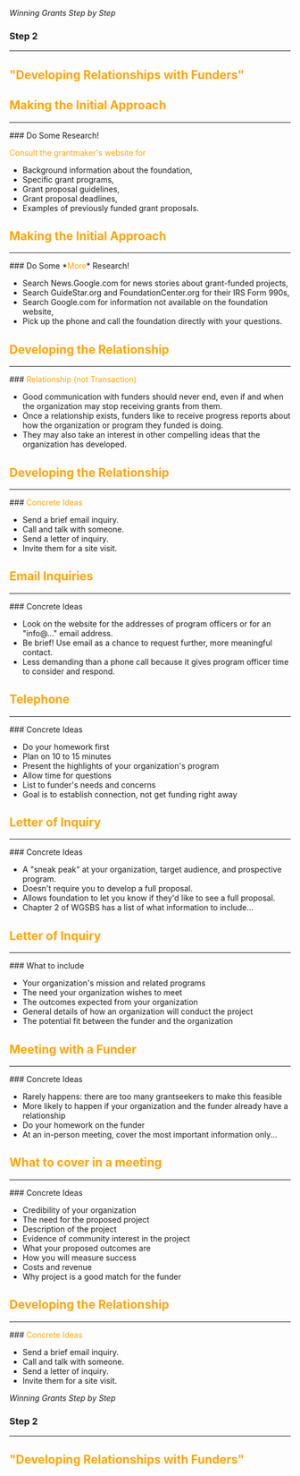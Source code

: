 *Winning Grants Step by Step*

### Step 2

---

## <span style="color: orange;">"Developing Relationships with Funders"</span>



## <span style="color: orange;">Making the Initial Approach</span>
<hr />
### Do Some Research!

<span style="color: orange;">Consult the grantmaker's website for</span>

* Background information about the foundation,  <!-- .element: class="fragment" data-fragment-index="1" -->
* Specific grant programs,  <!-- .element: class="fragment" data-fragment-index="2" -->
* Grant proposal guidelines,  <!-- .element: class="fragment" data-fragment-index="3" -->
* Grant proposal deadlines,  <!-- .element: class="fragment" data-fragment-index="4" -->
* Examples of previously funded grant proposals.  <!-- .element: class="fragment" data-fragment-index="5" -->



## <span style="color: orange;">Making the Initial Approach</span>
<hr />
### Do Some *<span style="color: orange;">More</span>* Research!

* Search News.Google.com for news stories about grant-funded projects,  <!-- .element: class="fragment" data-fragment-index="1" -->
* Search GuideStar.org and FoundationCenter.org  for their IRS Form 990s,  <!-- .element: class="fragment" data-fragment-index="2" -->
* Search Google.com for information not available on the foundation website,  <!-- .element: class="fragment" data-fragment-index="3" -->
* Pick up the phone and call the foundation directly with your questions.  <!-- .element: class="fragment" data-fragment-index="4" -->



## <span style="color: orange;">Developing the Relationship</span>
<hr />
### <span style="color: orange;">Relationship (not Transaction)</span>

* Good communication with funders should never end, even if and when the organization may stop receiving grants from them.  <!-- .element: class="fragment" data-fragment-index="1" -->
* Once a relationship exists, funders like to receive progress reports about how the organization or program they funded is doing.  <!-- .element: class="fragment" data-fragment-index="2" -->
* They may also take an interest in other compelling ideas that the organization has developed.  <!-- .element: class="fragment" data-fragment-index="3" -->



## <span style="color: orange;">Developing the Relationship</span>
<hr />
### <span style="color: orange;">Concrete Ideas</span>

* Send a brief email inquiry.  <!-- .element: class="fragment" data-fragment-index="1" -->
* Call and talk with someone.  <!-- .element: class="fragment" data-fragment-index="2" -->
* Send a letter of inquiry.  <!-- .element: class="fragment" data-fragment-index="3" -->
* Invite them for a site visit.  <!-- .element: class="fragment" data-fragment-index="4" -->



## <span style="color: orange;">Email Inquiries</span>
<hr />
### Concrete Ideas

* Look on the website for the addresses of program officers or for an "info@..." email address.  <!-- .element: class="fragment" data-fragment-index="1" -->
* Be brief! Use email as a chance to request further, more meaningful contact.  <!-- .element: class="fragment" data-fragment-index="2" -->
* Less demanding than a phone call because it gives program officer time to consider and respond.  <!-- .element: class="fragment" data-fragment-index="3" -->



## <span style="color: orange;">Telephone</span>
<hr />
### Concrete Ideas

* Do your homework first  <!-- .element: class="fragment" data-fragment-index="1" -->
* Plan on 10 to 15 minutes  <!-- .element: class="fragment" data-fragment-index="2" -->
* Present the highlights of your organization's program  <!-- .element: class="fragment" data-fragment-index="3" -->
* Allow time for questions  <!-- .element: class="fragment" data-fragment-index="4" -->
* List to funder's needs and concerns  <!-- .element: class="fragment" data-fragment-index="5" -->
* Goal is to establish connection, not get funding right away  <!-- .element: class="fragment" data-fragment-index="6" -->



## <span style="color: orange;">Letter of Inquiry</span>
<hr />
### Concrete Ideas

* A "sneak peak" at your organization, target audience, and prospective program.<!-- .element: class="fragment" data-fragment-index="1" -->
* Doesn't require you to develop a full proposal.  <!-- .element: class="fragment" data-fragment-index="2" -->
* Allows foundation to let you know if they'd like to see a full proposal.  <!-- .element: class="fragment" data-fragment-index="3" -->
* Chapter 2 of WGSBS has a list of what information to include...  <!-- .element: class="fragment" data-fragment-index="4" -->



## <span style="color: orange;">Letter of Inquiry</span>
<hr />
### What to include

* Your organization's mission and related programs  <!-- .element: class="fragment" data-fragment-index="0" -->
* The need your organization wishes to meet  <!-- .element: class="fragment" data-fragment-index="1" -->
* The outcomes expected from your organization  <!-- .element: class="fragment" data-fragment-index="2" -->
* General details of how an organization will conduct the project  <!-- .element: class="fragment" data-fragment-index="3" -->
* The potential fit between the funder and the organization  <!-- .element: class="fragment" data-fragment-index="4" -->



## <span style="color: orange;">Meeting with a Funder</span>
<hr />
### Concrete Ideas

* Rarely happens: there are too many grantseekers to make this feasible  <!-- .element: class="fragment" data-fragment-index="1" -->
* More likely to happen if your organization and the funder already have a relationship  <!-- .element: class="fragment" data-fragment-index="2" -->
* Do your homework on the funder  <!-- .element: class="fragment" data-fragment-index="3" -->
* At an in-person meeting, cover the most important information only...  <!-- .element: class="fragment" data-fragment-index="4" -->



## <span style="color: orange;">What to cover in a meeting</span>
<hr />
### Concrete Ideas

* Credibility of your organization  <!-- .element: class="fragment" data-fragment-index="1" -->
* The need for the proposed project  <!-- .element: class="fragment" data-fragment-index="2" -->
* Description of the project  <!-- .element: class="fragment" data-fragment-index="3" -->
* Evidence of community interest in the project  <!-- .element: class="fragment" data-fragment-index="4" -->
* What your proposed outcomes are  <!-- .element: class="fragment" data-fragment-index="5" -->
* How you will measure success  <!-- .element: class="fragment" data-fragment-index="6" -->
* Costs and revenue  <!-- .element: class="fragment" data-fragment-index="7" -->
* Why project is a good match for the funder  <!-- .element: class="fragment" data-fragment-index="8" -->



## <span style="color: orange;">Developing the Relationship</span>
<hr />
### <span style="color: orange;">Concrete Ideas</span>

* Send a brief email inquiry.
* Call and talk with someone.
* Send a letter of inquiry.
* Invite them for a site visit.



*Winning Grants Step by Step*

### Step 2

---

## <span style="color: orange;">"Developing Relationships with Funders"</span>